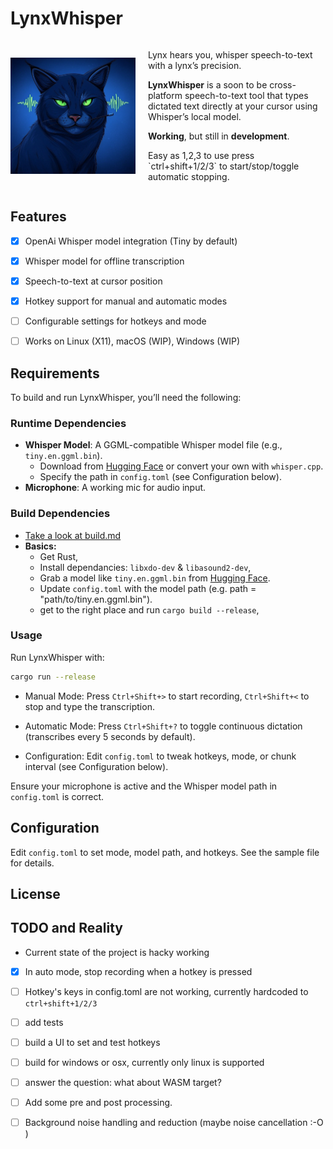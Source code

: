 # LynxWhisper

<div style="display: flex; flex-wrap: wrap; align-items: center; gap: 20px;">
  <img src="assets/lynxwhisper_img.png" alt="LynxWhisper Logo" style="max-width: 200px; height: auto;">
  <div style="flex: 1; min-width: 200px;">
  <p>
  Lynx hears you, whisper speech-to-text with a lynx’s precision.
  </p>
  <p>
  <b>LynxWhisper</b> is a soon to be cross-platform speech-to-text tool that types dictated text directly at your cursor using Whisper’s local model.
  </p>
  <p>
  <b>Working</b>, but still in <b>development</b>.
  </p>
  <p>
  Easy as 1,2,3 to use press `ctrl+shift+1/2/3` to start/stop/toggle automatic stopping.
  </p>
  </div>
</div>

## Features
- [x] OpenAi Whisper model integration (Tiny by default)
- [x] Whisper model for offline transcription
- [x] Speech-to-text at cursor position
- [x] Hotkey support for manual and automatic modes
- [ ] Configurable settings for hotkeys and mode
- [ ] Works on Linux (X11), macOS (WIP), Windows (WIP)


## Requirements

To build and run LynxWhisper, you’ll need the following:

### Runtime Dependencies
- **Whisper Model**: A GGML-compatible Whisper model file (e.g., `tiny.en.ggml.bin`).
  - Download from [Hugging Face](https://huggingface.co/ggerganov/whisper.cpp/tree/main) or convert your own with `whisper.cpp`.
  - Specify the path in `config.toml` (see Configuration below).
- **Microphone**: A working mic for audio input.

### Build Dependencies
- [Take a look at build.md](build.md)
- **Basics:** 
    - Get Rust, 
    - Install dependancies: `libxdo-dev` & `libasound2-dev`, 
    - Grab a model like `tiny.en.ggml.bin` from [Hugging Face](https://huggingface.co/ggerganov/whisper.cpp/tree/main).
    - Update `config.toml` with the model path (e.g. path = "path/to/tiny.en.ggml.bin").
    - get to the right place and run `cargo build --release`,

### Usage

Run LynxWhisper with:
```bash
cargo run --release
```
* Manual Mode: Press `Ctrl+Shift+>` to start recording, `Ctrl+Shift+<` to stop and type the transcription.

* Automatic Mode: Press `Ctrl+Shift+?` to toggle continuous dictation (transcribes every 5 seconds by default).

* Configuration: Edit `config.toml` to tweak hotkeys, mode, or chunk interval (see Configuration below).

Ensure your microphone is active and the Whisper model path in `config.toml` is correct.

## Configuration
Edit `config.toml` to set mode, model path, and hotkeys. See the sample file for details.

## License


## TODO and Reality
- Current state of the project is hacky working
- [x] In auto mode, stop recording when a hotkey is pressed
- [ ] Hotkey's keys in config.toml are not working, currently hardcoded to `ctrl+shift+1/2/3`
- [ ] add tests
- [ ] build a UI to set and test hotkeys
- [ ] build for windows or osx, currently only linux is supported
- [ ] answer the question: what about WASM target?
- [ ] Add some pre and post processing.
- [ ] Background noise handling and reduction (maybe noise cancellation :-O )


[def]: assets/lynxwhisper_img.png#center#width-200px
